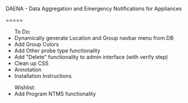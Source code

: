 DAENA - Data Aggregation and Emergency Notifications for Appliances

=====

<ul>To Do:
  <li>Dynamically generate Location and Group navbar menu from DB
  <li>Add Group Colors
  <li>Add Other probe type functionality
  <li>Add "Delete" functionality to admin interface (with verify step)
  <li>Clean up CSS
  <li>Annotation
  <li>Installation Instructions
</ul>

<ul>Wishlist:
  <li>Add Program NTMS functionality
</ul>
